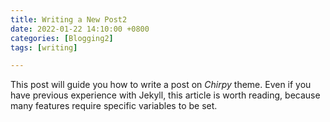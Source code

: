 ```yaml
---
title: Writing a New Post2
date: 2022-01-22 14:10:00 +0800
categories: [Blogging2]
tags: [writing]

---
```


This post will guide you how to write a post on _Chirpy_ theme. Even if you have previous experience with Jekyll, this article is worth reading, because many features require specific variables to be set.
